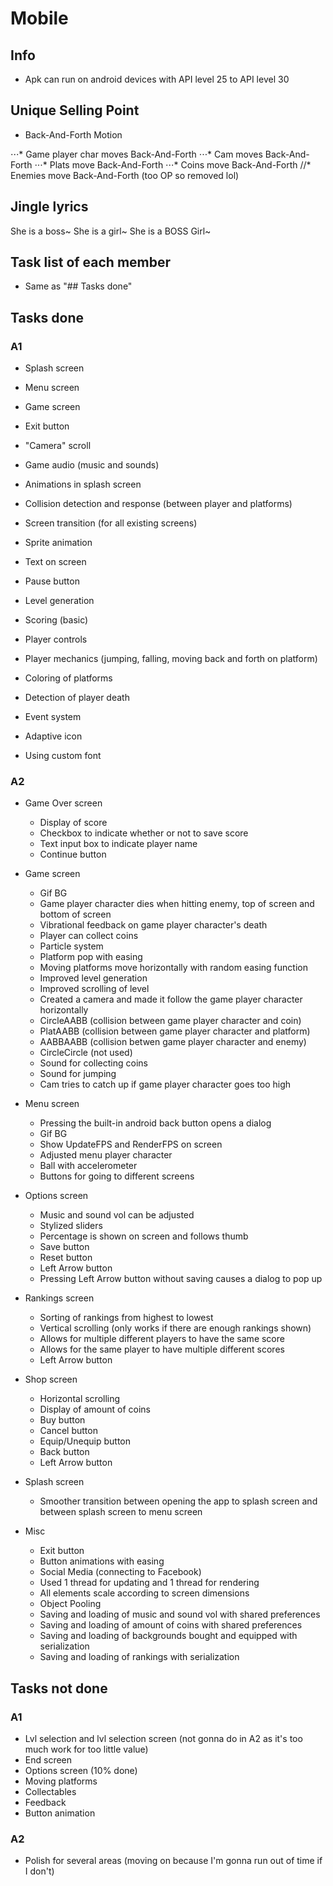 # Mobile

## Info

* Apk can run on android devices with API level 25 to API level 30

## Unique Selling Point

* Back-And-Forth Motion

⋅⋅⋅* Game player char moves Back-And-Forth
⋅⋅⋅* Cam moves Back-And-Forth
⋅⋅⋅* Plats move Back-And-Forth
⋅⋅⋅* Coins move Back-And-Forth
//* Enemies move Back-And-Forth (too OP so removed lol)

## Jingle lyrics

She is a boss~
She is a girl~
She is a BOSS Girl~

## Task list of each member

- Same as "## Tasks done"

## Tasks done

### A1

* Splash screen
* Menu screen
* Game screen
* Exit button

* "Camera" scroll
* Game audio (music and sounds)
* Animations in splash screen
* Collision detection and response (between player and platforms)
* Screen transition (for all existing screens)
* Sprite animation
* Text on screen
* Pause button
* Level generation
* Scoring (basic)
* Player controls
* Player mechanics (jumping, falling, moving back and forth on platform)
* Coloring of platforms
* Detection of player death
* Event system
* Adaptive icon
* Using custom font

### A2

* Game Over screen
	- Display of score
	- Checkbox to indicate whether or not to save score
	- Text input box to indicate player name
	- Continue button

* Game screen
	- Gif BG
	- Game player character dies when hitting enemy, top of screen and bottom of screen
	- Vibrational feedback on game player character's death
	- Player can collect coins
	- Particle system
	- Platform pop with easing
	- Moving platforms move horizontally with random easing function
	- Improved level generation
	- Improved scrolling of level
	- Created a camera and made it follow the game player character horizontally
	- CircleAABB (collision between game player character and coin)
	- PlatAABB (collision between game player character and platform)
	- AABBAABB (collision betwen game player character and enemy)
	- CircleCircle (not used)
	- Sound for collecting coins
	- Sound for jumping
	- Cam tries to catch up if game player character goes too high

* Menu screen
	- Pressing the built-in android back button opens a dialog
	- Gif BG
	- Show UpdateFPS and RenderFPS on screen
	- Adjusted menu player character
	- Ball with accelerometer
	- Buttons for going to different screens

* Options screen
	- Music and sound vol can be adjusted
	- Stylized sliders
	- Percentage is shown on screen and follows thumb
	- Save button
	- Reset button
	- Left Arrow button
	- Pressing Left Arrow button without saving causes a dialog to pop up

* Rankings screen
	- Sorting of rankings from highest to lowest
	- Vertical scrolling (only works if there are enough rankings shown)
	- Allows for multiple different players to have the same score
	- Allows for the same player to have multiple different scores
	- Left Arrow button

* Shop screen
	- Horizontal scrolling
	- Display of amount of coins
	- Buy button
	- Cancel button
	- Equip/Unequip button
	- Back button
	- Left Arrow button

* Splash screen
	- Smoother transition between opening the app to splash screen and between splash screen to menu screen

* Misc
	- Exit button
	- Button animations with easing
	- Social Media (connecting to Facebook)
	- Used 1 thread for updating and 1 thread for rendering
	- All elements scale according to screen dimensions
	- Object Pooling
	- Saving and loading of music and sound vol with shared preferences
	- Saving and loading of amount of coins with shared preferences
	- Saving and loading of backgrounds bought and equipped with serialization
	- Saving and loading of rankings with serialization

## Tasks not done

### A1

* Lvl selection and lvl selection screen (not gonna do in A2 as it's too much work for too little value)
* End screen
* Options screen (10% done)
* Moving platforms
* Collectables
* Feedback
* Button animation

### A2

* Polish for several areas (moving on because I'm gonna run out of time if I don't)